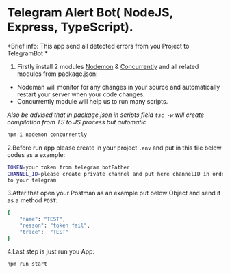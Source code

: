 # Telegram Alert Bot( NodeJS, Express, TypeScript). 

*Brief info: This app send all detected errors from you Project to TelegramBot *

1. Firstly install 2 modules [Nodemon](https://www.npmjs.com/package/nodemon) & [Concurrently](https://www.npmjs.com/package/concurrently) and all related modules from package.json:<br>
 - Nodeman will monitor for any changes in your source and automatically restart your server when your code changes.<br>
 - Concurrently module will help us to run  many scripts.<br>
 
*Also be advised that in package.json in scripts field `tsc -w` will create compilation from TS to JS process but automatic*
```bash
npm i nodemon concurrently
```

2.Before run app please create in your project `.env` and put in this file below codes as a example:
```bash
TOKEN=your token from telegram botFather
CHANNEL_ID=please create private channel and put here channelID in order to send all messages by this ID 
to your telegram
```

3.After that open your Postman as an example put below Object and send it as a method `POST`:
```bash
{
    "name": "TEST",
    "reason": "token fail",
    "trace":  "TEST"
}
```

4.Last step is just run you App:
```bash
npm run start
```
